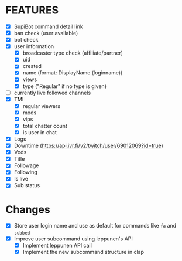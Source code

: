 # FEATURES
- [x] SupiBot command detail link
- [x] ban check (user available)
- [x] bot check
- [x] user information
  - [x] broadcaster type check (affiliate/partner)
  - [x] uid
  - [x] created
  - [x] name (format: DisplayName (loginname))
  - [x] views
  - [x] type ("Regular" if no type is given)
- [ ] currently live followed channels
- [x] TMI
  - [x] regular viewers
  - [x] mods
  - [x] vips
  - [x] total chatter count
  - [x] is user in chat
- [x] Logs
- [x] Downtime (https://api.ivr.fi/v2/twitch/user/69012069?id=true)
- [x] Vods
- [x] Title
- [x] Followage
- [x] Following
- [x] Is live
- [x] Sub status

# Changes
- [x] Store user login name and use as default for commands like `fa` and `subbed`
- [x] Improve user subcommand using leppunen's API
  - [x] Implement leppunen API call
  - [x] Implement the new subcommand structure in clap